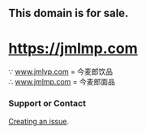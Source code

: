 ## This domain is for sale.
# https://jmlmp.com

∵ www.jmlyp.com = 今麦郎饮品
<br />
∴ www.jmlmp.com = 今麦郎面品

### Support or Contact

[Creating an issue](https://github.com/yangliuisme/jmlmp.com/issues).
